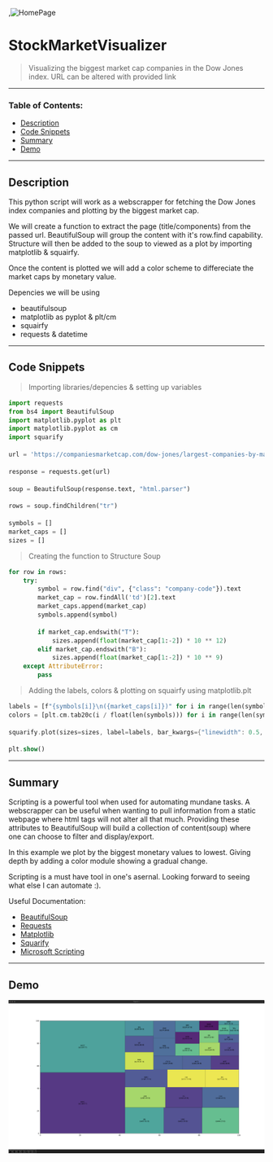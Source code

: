 ,<img src="https://www.python.org/static/community_logos/python-logo-generic.svg" alt="HomePage"/>

# StockMarketVisualizer
> Visualizing the biggest market cap companies in the Dow Jones index. URL can be altered with provided link
---

### Table of Contents:

- [Description](#description)
- [Code Snippets](#code-snippets)
- [Summary](#summary)
- [Demo](#demo)




---

## Description

This python script will work as a webscrapper for fetching the Dow Jones index companies and plotting by the biggest market cap.

We will create a function to extract the page (title/components) from the passed url. BeautifulSoup will group the content with it's row.find capability. Structure will then be added to the soup to viewed as a plot by importing matplotlib & squairfy.

Once the content is plotted we will add a color scheme to differeciate the market caps by monetary value.



Depencies we will be using

- beautifulsoup
- matplotlib as pyplot & plt/cm
- squairfy
- requests & datetime


---

## Code Snippets

> Importing libraries/depencies & setting up variables
```python
import requests
from bs4 import BeautifulSoup
import matplotlib.pyplot as plt
import matplotlib.pyplot as cm
import squarify

url = 'https://companiesmarketcap.com/dow-jones/largest-companies-by-market-cap/'

response = requests.get(url)

soup = BeautifulSoup(response.text, "html.parser")

rows = soup.findChildren("tr")

symbols = []
market_caps = []
sizes = []
```

> Creating the function to Structure Soup
```python
for row in rows:
    try:
        symbol = row.find("div", {"class": "company-code"}).text
        market_cap = row.findAll('td')[2].text
        market_caps.append(market_cap)
        symbols.append(symbol)
        
        if market_cap.endswith("T"):
            sizes.append(float(market_cap[1:-2]) * 10 ** 12)
        elif market_cap.endswith("B"):
            sizes.append(float(market_cap[1:-2]) * 10 ** 9)
    except AttributeError:
        pass
```

> Adding the labels, colors & plotting on squairfy using matplotlib.plt
```dart
labels = [f"{symbols[i]}\n({market_caps[i]})" for i in range(len(symbols))]
colors = [plt.cm.tab20c(i / float(len(symbols))) for i in range(len(symbols))]

squarify.plot(sizes=sizes, label=labels, bar_kwargs={"linewidth": 0.5, "edgecolor": "#111111"})

plt.show()
```


---

## Summary
Scripting is a powerful tool when used for automating mundane tasks. A webscrapper can be useful when wanting to pull information from a static webpage where html tags will not alter all that much. Providing these attributes to BeautifulSoup will build a collection of content(soup) where one can choose to filter and display/export.

In this example we plot by the biggest monetary values to lowest. Giving depth by adding a color module showing a gradual change.

Scripting is a must have tool in one's asernal. Looking forward to seeing what else I can automate :). 

Useful Documentation:

- [BeautifulSoup](https://www.crummy.com/software/BeautifulSoup/bs4/doc/#)
- [Requests](https://www.w3schools.com/python/module_requests.asp)
- [Matplotlib](https://matplotlib.org/3.5.0/tutorials/introductory/pyplot.html)
- [Squarify](https://www.analyticsvidhya.com/blog/2021/06/build-treemaps-in-python-using-squarify/)
- [Microsoft Scripting](https://docs.microsoft.com/en-us/windows/python/scripting)

---

## Demo
![HomePage Gif](https://github.com/C-Dev66/StockMarketVisualizer/blob/main/screenshots/StockMarketVisualizer.png)


